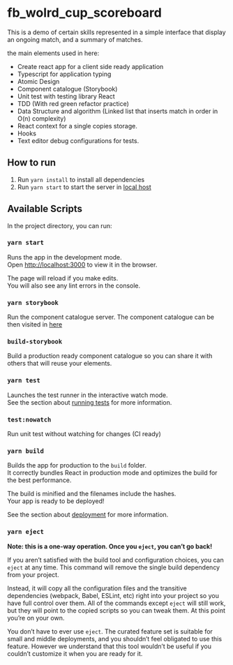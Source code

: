 # fb_wolrd_cup_scoreboard

This is a demo of certain skills represented in a simple interface that display 
an ongoing match, and a summary of matches.

the main elements used in here:
- Create react app for a client side ready application
- Typescript for application typing
- Atomic Design
- Component catalogue (Storybook)
- Unit test with testing library React
- TDD (With red green refactor practice)
- Data Structure and algorithm (Linked list that inserts match in order in O(n) complexity)
- React context for a single copies storage.
- Hooks
- Text editor debug configurations for tests.

## How to run

1. Run `yarn install` to install all dependencies
2. Run `yarn start` to start the server in [local host](http://localhost:3000/)

## Available Scripts

In the project directory, you can run:

### `yarn start`

Runs the app in the development mode.\
Open [http://localhost:3000](http://localhost:3000) to view it in the browser.

The page will reload if you make edits.\
You will also see any lint errors in the console.

### `yarn storybook`

Run the component catalogue server.
The component catalogue can be then visited in [here](http://localhost:6006/)

### `build-storybook`

Build a production ready component catalogue so you can share it with others that will reuse your elements.
### `yarn test`

Launches the test runner in the interactive watch mode.\
See the section about [running tests](https://facebook.github.io/create-react-app/docs/running-tests) for more information.

### `test:nowatch`

Run unit test without watching for changes (CI ready)

### `yarn build`

Builds the app for production to the `build` folder.\
It correctly bundles React in production mode and optimizes the build for the best performance.

The build is minified and the filenames include the hashes.\
Your app is ready to be deployed!

See the section about [deployment](https://facebook.github.io/create-react-app/docs/deployment) for more information.

### `yarn eject`

**Note: this is a one-way operation. Once you `eject`, you can’t go back!**

If you aren’t satisfied with the build tool and configuration choices, you can `eject` at any time. This command will remove the single build dependency from your project.

Instead, it will copy all the configuration files and the transitive dependencies (webpack, Babel, ESLint, etc) right into your project so you have full control over them. All of the commands except `eject` will still work, but they will point to the copied scripts so you can tweak them. At this point you’re on your own.

You don’t have to ever use `eject`. The curated feature set is suitable for small and middle deployments, and you shouldn’t feel obligated to use this feature. However we understand that this tool wouldn’t be useful if you couldn’t customize it when you are ready for it.
